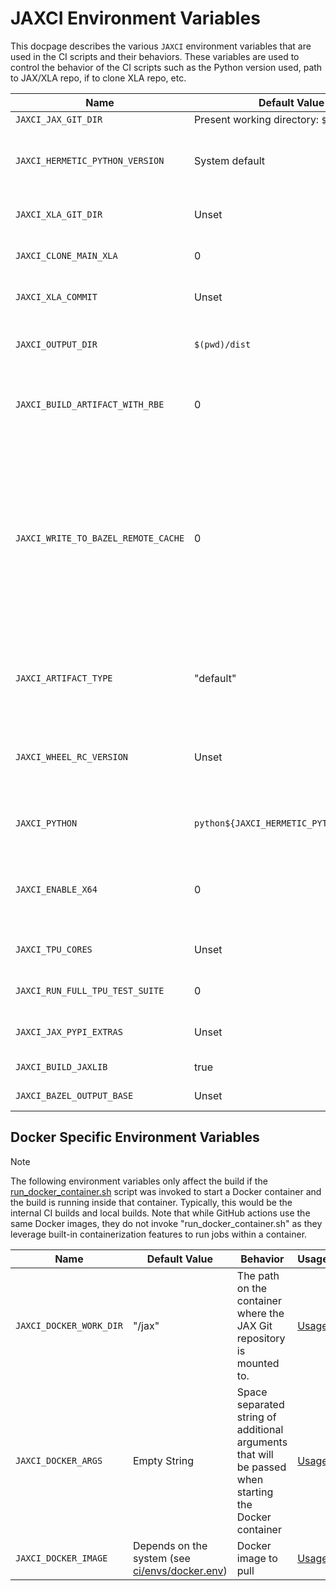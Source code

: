 # JAXCI Environment Variables

This docpage describes the various `JAXCI` environment variables that are used
in the CI scripts and their behaviors. These variables are used to control the
behavior of the CI scripts such as the Python version used, path to JAX/XLA
repo, if to clone XLA repo, etc.

Name                                        | Default Value                            | Behavior                                                                                                                                                                                                                                                                                                                                                     | Usage
------------------------------------------- | ---------------------------------------- | ------------------------------------------------------------------------------------------------------------------------------------------------------------------------------------------------------------------------------------------------------------------------------------------------------------------------------------------------------------ | -----
`JAXCI_JAX_GIT_DIR`                         | Present working directory: `$(pwd)`      | Path to the JAX's Git directory.                                                                                                                                                                                                                                                                                                                             | [Usage](https://github.com/search?q=repo%3Ajax-ml%2Fjax%20JAXCI_JAX_GIT_DIR&type=code)
`JAXCI_HERMETIC_PYTHON_VERSION`             | System default                           | Controls the version of hermetic Python to use. This affects the Bazel commands only such as when building artifacts or when running the Bazel test scripts.                                                                                                                                                                                                                                                                            | [Usage](https://github.com/search?q=repo%3Ajax-ml%2Fjax%20JAXCI_HERMETIC_PYTHON_VERSION&type=code)
`JAXCI_XLA_GIT_DIR`                         | Unset                                    | When using a local copy of XLA, this points to the root of the XLA git repository.                                                                                                                                                                                                                                                                           | [Usage](https://github.com/search?q=repo%3Ajax-ml%2Fjax%20JAXCI_XLA_GIT_DIR&type=code)
`JAXCI_CLONE_MAIN_XLA`                      | 0                                        | If set to 1, the XLA repository is cloned at HEAD and its path is set in `JAXCI_XLA_GIT_DIR`                                                                                                                                                                                                                                                                 | [Usage](https://github.com/search?q=repo%3Ajax-ml%2Fjax%20JAXCI_CLONE_MAIN_XLA&type=code)
`JAXCI_XLA_COMMIT`                          | Unset                                    | Allows overriding the XLA commit that is used when using a local copy of XLA.                                                                                                                                                                                                                                                                                | [Usage](https://github.com/search?q=repo%3Ajax-ml%2Fjax%20JAXCI_XLA_COMMIT&type=code)
`JAXCI_OUTPUT_DIR`                          | `$(pwd)/dist`                            | Controls the location where the artifacts are written to. The directory will be automatically created if it does not exist.                                                                                                                                                                                                                                  | [Usage](https://github.com/search?q=repo%3Ajax-ml%2Fjax%20JAXCI_OUTPUT_DIR&type=code)
`JAXCI_BUILD_ARTIFACT_WITH_RBE`             | 0                                        | When set to 1, Bazel will use RBE to build the artifacts. Requires gcloud authentication and only certain platforms support RBE so this typically only set in CI builds                                                                                                                                                                                      | [Usage](https://github.com/search?q=repo%3Ajax-ml%2Fjax%20JAXCI_BUILD_ARTIFACT_WITH_RBE&type=code)
`JAXCI_WRITE_TO_BAZEL_REMOTE_CACHE`         | 0                                        | When set to 1, Bazel will also try to push new cache entries to the cache bucket. Since writes to the bucket require authentication, this flag is enabled only for CI builds. Note that the builds using RBE use the RBE cache and not Bazel's remote cache, therefore this variable is a no-op if `JAXCI_BUILD_ARTIFACT_WITH_RBE` is set to 1. When `JAXCI_BUILD_ARTIFACT_WITH_RBE` and `JAXCI_WRITE_TO_BAZEL_REMOTE_CACHE` are both not set, Bazel will still read from the public cache bucket to try to speed up the build. | [Usage](https://github.com/search?q=repo%3Ajax-ml%2Fjax%20JAXCI_WRITE_TO_BAZEL_REMOTE_CACHE&type=code)
`JAXCI_ARTIFACT_TYPE`                       | "default"                                | Controls the type of artifacts to build. Valid values are "default", "release", "nightly". This affects the wheel tag and metadata, see [ci/build_artifacts.sh](https://github.com/jax-ml/jax/blob/main/ci/build_artifacts.sh) to understand how.                                                                                                            | [Usage](https://github.com/search?q=repo%3Ajax-ml%2Fjax%20JAXCI_ARTIFACT_TYPE&type=code)
`JAXCI_WHEEL_RC_VERSION`                    | Unset                                    | During the release process, we build a Release Candidate (RC) wheel in addition to the release wheel. This environment variable sets the version of the RC wheel to build. Values are set internally.                                                                                                                                                        | [Usage](https://github.com/search?q=repo%3Ajax-ml%2Fjax%20JAXCI_WHEEL_RC_VERSION&type=code)
`JAXCI_PYTHON`                              | `python${JAXCI_HERMETIC_PYTHON_VERSION}` | Points to the system Python binary to use. It used by scripts that make use of the system Python such as the Pytest scripts.                                                                                                                                                                                                                                 | [Usage](https://github.com/search?q=repo%3Ajax-ml%2Fjax%20JAXCI_PYTHON&type=code)
`JAXCI_ENABLE_X64`                          | 0                                        | By default, JAX enforces single-precision numbers to mitigate the Numpy API’s tendency to aggressively promote operands to `double`. When set to 1, the tests will use double-precision numbers.                                                                                                                                                             | [Usage](https://github.com/search?q=repo%3Ajax-ml%2Fjax%20JAXCI_ENABLE_X64&type=code)
`JAXCI_TPU_CORES`                           | Unset                                    | Sets the number of TPU cores for the TPU machine type. Values are set in the workflow files.                                                                                                                                                                                                                                                                 | [Usage](https://github.com/search?q=repo%3Ajax-ml%2Fjax%20JAXCI_TPU_CORES&type=code)
`JAXCI_RUN_FULL_TPU_TEST_SUITE`             | 0                                        | When set to 1, the full TPU test suite is run. Otherwise, a subset of tests is run.                                                                                                                                                                                                                                                                          | [Usage](https://github.com/search?q=repo%3Ajax-ml%2Fjax%20JAXCI_RUN_FULL_TPU_TEST_SUITE&type=code)
`JAXCI_JAX_PYPI_EXTRAS` | Unset                                    | Used to control the installation of JAX extras from PyPI. See JAX's [setup.py](https://github.com/jax-ml/jax/blob/c9934912885bb7c4b72c5a9271598235a6789a81/setup.py#L71) for the list of valid values.                                                                                                                 | [Usage](https://github.com/search?q=repo%3Ajax-ml%2Fjax%20JAXCI_JAX_PYPI_EXTRAS&type=code)
`JAXCI_BUILD_JAXLIB` | true                                    | Used to control the values of [build_jaxlib](https://github.com/jax-ml/jax/blob/338b4ebc8a5478e3d22efc9530be71d69c3bb993/jax/BUILD#L55-L63) and [build_jax](https://github.com/jax-ml/jax/blob/338b4ebc8a5478e3d22efc9530be71d69c3bb993/jax/BUILD#L92-L100) flags.                                                                                                                 | [Usage](https://github.com/search?q=repo%3Ajax-ml%2Fjax%20JAXCI_BUILD_JAXLIB&type=code)
`JAXCI_BAZEL_OUTPUT_BASE` | Unset | Used to control the output base for Bazel builds. | [Usage](https://github.com/search?q=repo%3Ajax-ml%2Fjax%20JAXCI_BAZEL_OUTPUT_BASE&type=code)

## Docker Specific Environment Variables

> [!NOTE]
> The following environment variables only affect the build if the
> [run_docker_container.sh](https://github.com/jax-ml/jax/blob/main/ci/utilities/run_docker_container.sh)
> script was invoked to start a Docker container and the build is running inside
> that container. Typically, this would be the internal CI builds and local
> builds. Note that while GitHub actions use the same Docker images, they do not
> invoke "run_docker_container.sh" as they leverage built-in containerization
> features to run jobs within a container.

Name                    | Default Value                                                                                                | Behavior                                                                                             | Usage
----------------------- | ------------------------------------------------------------------------------------------------------------ | ---------------------------------------------------------------------------------------------------- | -----
`JAXCI_DOCKER_WORK_DIR` | "/jax"                                                                                                       | The path on the container where the JAX Git repository is mounted to.                                | [Usage](https://github.com/search?q=repo%3Ajax-ml%2Fjax%20JAXCI_DOCKER_WORK_DIR&type=code)
`JAXCI_DOCKER_ARGS`     | Empty String                                                                                                 | Space separated string of additional arguments that will be passed when starting the Docker container | [Usage](https://github.com/search?q=repo%3Ajax-ml%2Fjax%20JAXCI_DOCKER_ARGS&type=code)
`JAXCI_DOCKER_IMAGE`    | Depends on the system (see [ci/envs/docker.env](https://github.com/jax-ml/jax/blob/main/ci/envs/docker.env)) | Docker image to pull                                                                                 | [Usage](https://github.com/search?q=repo%3Ajax-ml%2Fjax%20JAXCI_DOCKER_IMAGE&type=code)
